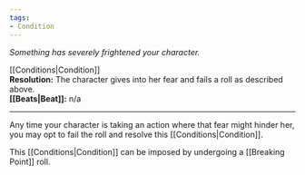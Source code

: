 ```yaml
---
tags:
- Condition
---
```


_Something has severely frightened your character._

[[Conditions|Condition]]\
**Resolution:** The character gives into her fear and fails a roll as described above.\
**[[Beats|Beat]]:** n/a

---

Any time your character is taking an action where that fear might hinder her, you may opt to fail the roll and resolve this [[Conditions|Condition]].

This [[Conditions|Condition]] can be imposed by undergoing a [[Breaking Point]] roll.